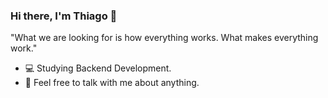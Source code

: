 ### Hi there, I'm Thiago 👋

"What we are looking for is how everything works. What makes everything work."
- 💻 Studying Backend Development.
- 💬 Feel free to talk with me about anything.
  


<!--
**ThiagoGregorutti/ThiagoGregorutti** is a ✨ _special_ ✨ repository because its `README.md` (this file) appears on your GitHub profile.

Here are some ideas to get you started:

- 🔭 I’m currently working on ...
- 🌱 I’m currently learning ...
- 👯 I’m looking to collaborate on ...
- 🤔 I’m looking for help with ...
- 💬 Ask me about ...
- 📫 How to reach me: ...
- 😄 Pronouns: ...
- ⚡ Fun fact: ...
-->
